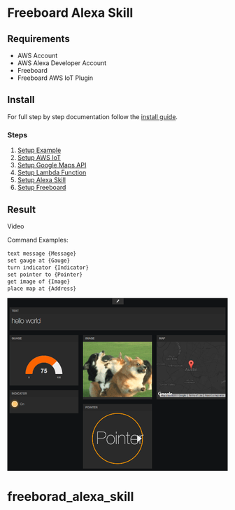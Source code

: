 # Freeboard Alexa Skill

## Requirements
- AWS Account
- AWS Alexa Developer Account
- Freeboard
- Freeboard AWS IoT Plugin


## Install

For full step by step documentation follow the [install guide](https://github.com/iamfiscus/freeboard-alexa-skill/blob/master/docs/INSTALL.md).

### Steps

1. [Setup Example](https://github.com/iamfiscus/freeboard-alexa-skill/blob/master/docs/INSTALL.md#setup-example)
2. [Setup AWS IoT](https://github.com/iamfiscus/freeboard-alexa-skill/blob/master/docs/INSTALL.md#setup-aws-iot)
3. [Setup Google Maps API](https://github.com/iamfiscus/freeboard-alexa-skill/blob/master/docs/INSTALL.md#setup-google-maps-api)
4. [Setup Lambda Function](https://github.com/iamfiscus/freeboard-alexa-skill/blob/master/docs/INSTALL.md#setup-lambda-function)
5. [Setup Alexa Skill](https://github.com/iamfiscus/freeboard-alexa-skill/blob/master/docs/INSTALL.md#setup-alexa-skill)
6. [Setup Freeboard](https://github.com/iamfiscus/freeboard-alexa-skill/blob/master/docs/INSTALL.md#setup-freeboard)

## Result

Video

Command Examples:
```
text message {Message}
set gauge at {Gauge}
turn indicator {Indicator}
set pointer to {Pointer}
get image of {Image}
place map at {Address}
```

![Result](https://github.com/iamfiscus/freeboard-alexa-skill/raw/master/docs/images/result.png "Result")
# freeborad_alexa_skill
